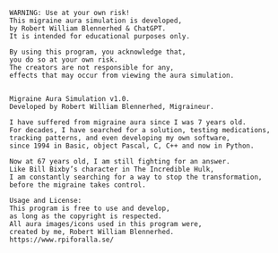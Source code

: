     WARNING: Use at your own risk!
    This migraine aura simulation is developed,
    by Robert William Blennerhed & ChatGPT.
    It is intended for educational purposes only.
    
    By using this program, you acknowledge that,
    you do so at your own risk.
    The creators are not responsible for any,
    effects that may occur from viewing the aura simulation.
    

    Migraine Aura Simulation v1.0.
    Developed by Robert William Blennerhed, Migraineur.
    
    I have suffered from migraine aura since I was 7 years old.
    For decades, I have searched for a solution, testing medications,
    tracking patterns, and even developing my own software,
    since 1994 in Basic, object Pascal, C, C++ and now in Python.
    
    Now at 67 years old, I am still fighting for an answer.
    Like Bill Bixby’s character in The Incredible Hulk,
    I am constantly searching for a way to stop the transformation,
    before the migraine takes control.
    
    Usage and License:
    This program is free to use and develop,
    as long as the copyright is respected.
    All aura images/icons used in this program were,
    created by me, Robert William Blennerhed.
    https://www.rpiforalla.se/
